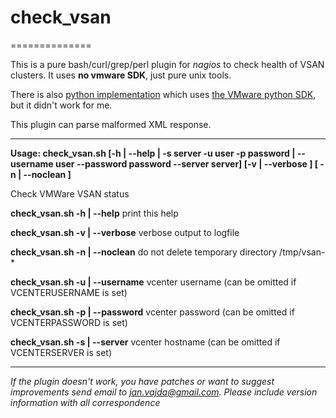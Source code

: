 # check_vsan
==============

This is a pure bash/curl/grep/perl plugin for _nagios_ to check health of VSAN
clusters. It uses **no vmware SDK**, just pure unix tools.

There is also [python implementation](https://github.com/kozliatko/check_vsan)
which uses [the VMware python
SDK](https://www.vmware.com/support/developer/vapi/index.html), but it
didn't work for me.

This plugin can parse malformed XML response.

--------------

__Usage: check_vsan.sh [-h | --help | -s server -u user -p password | --username user --password password --server server] [-v | --verbose ] [ -n | --noclean ]__

Check VMWare VSAN status 

  **check_vsan.sh -h | --help**
     print this help

  **check_vsan.sh -v | --verbose**
     verbose output to logfile

  **check_vsan.sh -n | --noclean**
     do not delete temporary directory /tmp/vsan-*

  **check_vsan.sh -u | --username**
     vcenter username (can be omitted if VCENTERUSERNAME is set)

  **check_vsan.sh -p | --password**
     vcenter password (can be omitted if VCENTERPASSWORD is set)

  **check_vsan.sh -s | --server**
     vcenter hostname (can be omitted if VCENTERSERVER is set)

--------------

_If the plugin doesn't work, you have patches or want to suggest improvements
send email to jan.vajda@gmail.com.
Please include version information with all correspondence_
